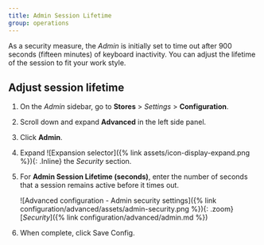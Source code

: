 ```yaml
---
title: Admin Session Lifetime
group: operations
---
```


As a security measure, the _Admin_ is initially set to time out after 900 seconds (fifteen minutes) of keyboard inactivity. You can adjust the lifetime of the session to fit your work style.

## Adjust session lifetime

1. On the _Admin_ sidebar, go to **Stores** > _Settings_ > **Configuration**.

1. Scroll down and expand **Advanced** in the left side panel.

1. Click **Admin**.

1. Expand ![Expansion selector]({% link assets/icon-display-expand.png %}){: .Inline} the _Security_ section.

1. For **Admin Session Lifetime (seconds)**, enter the number of seconds that a session remains active before it times out.

    ![Advanced configuration - Admin security settings]({% link configuration/advanced/assets/admin-security.png %}){: .zoom}
    [_Security_]({% link configuration/advanced/admin.md %})

1. When complete, click <span class="btn">Save Config</span>.
